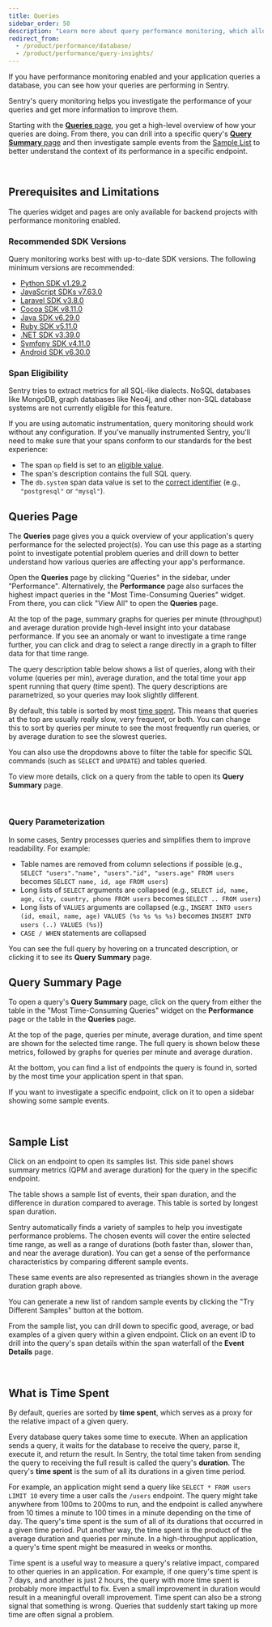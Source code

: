 ```yaml
---
title: Queries
sidebar_order: 50
description: "Learn more about query performance monitoring, which allows you to see your database queries, and debug their performance."
redirect_from:
  - /product/performance/database/
  - /product/performance/query-insights/
---
```


If you have performance monitoring enabled and your application queries a database, you can see how your queries are performing in Sentry.

Sentry's query monitoring helps you investigate the performance of your queries and get more information to improve them.

Starting with the [**Queries** page](#queries-page), you get a high-level overview of how your queries are doing. From there, you can drill into a specific query's [**Query Summary** page](#query-summary-page) and then investigate sample events from the [Sample List](#sample-list) to better understand the context of its performance in a specific endpoint.


</br>

## Prerequisites and Limitations

The queries widget and pages are only available for backend projects with performance monitoring enabled.

### Recommended SDK Versions

Query monitoring works best with up-to-date SDK versions. The following minimum versions are recommended:

- [Python SDK v1.29.2](https://github.com/getsentry/sentry-python/releases/tag/1.29.2)
- [JavaScript SDKs v7.63.0](https://github.com/getsentry/sentry-javascript/releases/tag/7.63.0)
- [Laravel SDK v3.8.0](https://github.com/getsentry/sentry-laravel/releases/tag/3.8.0)
- [Cocoa SDK v8.11.0](https://github.com/getsentry/sentry-cocoa/releases/tag/8.11.0)
- [Java SDK v6.29.0](https://github.com/getsentry/sentry-java/releases/tag/6.29.0)
- [Ruby SDK v5.11.0](https://github.com/getsentry/sentry-ruby/releases/tag/5.11.0)
- [.NET SDK v3.39.0](https://github.com/getsentry/sentry-dotnet/releases/tag/3.39.0)
- [Symfony SDK v4.11.0](https://github.com/getsentry/sentry-symfony/releases/tag/4.11.0)
- [Android SDK v6.30.0](https://github.com/getsentry/sentry-java/releases/tag/6.30.0)

### Span Eligibility

Sentry tries to extract metrics for all SQL-like dialects. NoSQL databases like MongoDB, graph databases like Neo4j, and other non-SQL database systems are not currently eligible for this feature.

If you are using <PlatformLink to="/performance/instrumentation/automatic-instrumentation">automatic instrumentation</PlatformLink>, query monitoring should work without any configuration. If you've manually instrumented Sentry, you'll need to make sure that your spans conform to our standards for the best experience:

- The span `op` field is set to an [eligible value](https://develop.sentry.dev/sdk/performance/span-operations/#database).
- The span's description contains the full SQL query.
- The `db.system` span data value is set to the [correct identifier](https://github.com/open-telemetry/opentelemetry-specification/blob/main/specification/trace/semantic_conventions/database.md#notes-and-well-known-identifiers-for-dbsystem) (e.g., `"postgresql"` or `"mysql"`).

## Queries Page

The **Queries** page gives you a quick overview of your application's query performance for the selected project(s). You can use this page as a starting point to investigate potential problem queries and drill down to better understand how various queries are affecting your app's performance.

Open the **Queries** page by clicking "Queries" in the sidebar, under "Performance". Alternatively, the **Performance** page also surfaces the highest impact queries in the "Most Time-Consuming Queries" widget. From there, you can click "View All" to open the **Queries** page.

At the top of the page, summary graphs for queries per minute (throughput) and average duration provide high-level insight into your database performance. If you see an anomaly or want to investigate a time range further, you can click and drag to select a range directly in a graph to filter data for that time range.

The query description table below shows a list of queries, along with their volume (queries per min), average duration, and the total time your app spent running that query (time spent). The query descriptions are parametrized, so your queries may look slightly different.

By default, this table is sorted by most [time spent](#what-is-time-spent). This means that queries at the top are usually really slow, very frequent, or both. You can change this to sort by queries per minute to see the most frequently run queries, or by average duration to see the slowest queries.

You can also use the dropdowns above to filter the table for specific SQL commands (such as `SELECT` and `UPDATE`) and tables queried.

To view more details, click on a query from the table to open its **Query Summary** page.


</br>

### Query Parameterization

In some cases, Sentry processes queries and simplifies them to improve readability. For example:

- Table names are removed from column selections if possible (e.g., `SELECT "users"."name", "users"."id", "users.age" FROM users` becomes `SELECT name, id, age FROM users`)
- Long lists of `SELECT` arguments are collapsed (e.g., `SELECT id, name, age, city, country, phone FROM users` becomes `SELECT .. FROM users`)
- Long lists of `VALUES` arguments are collapsed (e.g., `INSERT INTO users (id, email, name, age) VALUES (%s %s %s %s)` becomes `INSERT INTO users (..) VALUES (%s)`)
- `CASE / WHEN` statements are collapsed

You can see the full query by hovering on a truncated description, or clicking it to see its **Query Summary** page.

## Query Summary Page

To open a query's **Query Summary** page, click on the query from either the table in the "Most Time-Consuming Queries" widget on the **Performance** page or the table in the **Queries** page.

At the top of the page, queries per minute, average duration, and time spent are shown for the selected time range. The full query is shown below these metrics, followed by graphs for queries per minute and average duration.

At the bottom, you can find a list of endpoints the query is found in, sorted by the most time your application spent in that span.

If you want to investigate a specific endpoint, click on it to open a sidebar showing some sample events.


</br>

## Sample List

Click on an endpoint to open its samples list. This side panel shows summary metrics (QPM and average duration) for the query in the specific endpoint.

The table shows a sample list of events, their span duration, and the difference in duration compared to average. This table is sorted by longest span duration.

Sentry automatically finds a variety of samples to help you investigate performance problems. The chosen events will cover the entire selected time range, as well as a range of durations (both faster than, slower than, and near the average duration). You can get a sense of the performance characteristics by comparing different sample events.

These same events are also represented as triangles shown in the average duration graph above.

You can generate a new list of random sample events by clicking the "Try Different Samples" button at the bottom.

From the sample list, you can drill down to specific good, average, or bad examples of a given query within a given endpoint. Click on an event ID to drill into the query's span details within the span waterfall of the **Event Details** page.


</br>

## What is Time Spent

By default, queries are sorted by **time spent**, which serves as a proxy for the relative impact of a given query.

Every database query takes some time to execute. When an application sends a query, it waits for the database to receive the query, parse it, execute it, and return the result. In Sentry, the total time taken from sending the query to receiving the full result is called the query's **duration**. The query's **time spent** is the sum of all its durations in a given time period.

For example, an application might send a query like `SELECT * FROM users LIMIT 10` every time a user calls the `/users` endpoint. The query might take anywhere from 100ms to 200ms to run, and the endpoint is called anywhere from 10 times a minute to 100 times in a minute depending on the time of day. The query's time spent is the sum of all of its durations that occurred in a given time period. Put another way, the time spent is the product of the average duration and queries per minute. In a high-throughput application, a query's time spent might be measured in weeks or months.

Time spent is a useful way to measure a query's relative impact, compared to other queries in an application. For example, if one query's time spent is 7 days, and another is just 2 hours, the query with more time spent is probably more impactful to fix. Even a small improvement in duration would result in a meaningful overall improvement. Time spent can also be a strong signal that something is wrong. Queries that suddenly start taking up more time are often signal a problem.
